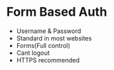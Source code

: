 # Form Based Auth

- Username & Password
- Standard in most websites
- Forms(Full control)
- Cant logout
- HTTPS recommended